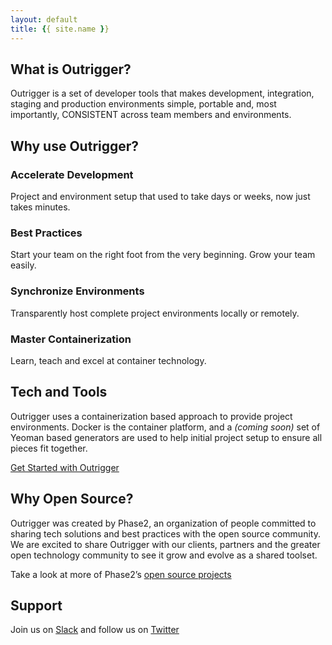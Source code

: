 ```yaml
---
layout: default
title: {{ site.name }}
---
```

<a name="what"></a>
<section>
  <div class="row">
    <h1 class="text-center">What is Outrigger?</h1>
    <p class="text-center lead">
      Outrigger is a set of developer tools that makes development, integration, staging and production environments simple,
      portable and, most importantly, CONSISTENT across team members and environments.
    </p>
  </div>
</section>

<a name="why"></a>
<section class="box special features">
  <h1 class="text-center">Why use Outrigger?</h1>
	<div class="features-row">
		<section>
      <i class="fa fa-line-chart icon major accent2" aria-hidden="true"></i>
      <h3 class="text-center">Accelerate Development</h3>
      <p class="lead">
        Project and environment setup that used to take days or weeks, now just takes minutes.
      </p>
		</section>
		<section>
      <i class="fa fa-check-circle-o icon major accent3" aria-hidden="true"></i>
      <h3 class="text-center">Best Practices</h3>
      <p class="lead">
        Start your team on the right foot from the very beginning. Grow your team easily.
      </p>
		</section>
	</div>
	<div class="features-row">
		<section>
      <i class="fa fa-refresh icon major accent4" aria-hidden="true"></i>
      <h3 class="text-center">Synchronize Environments</h3>
      <p class="lead">
        Transparently host complete project environments locally or remotely.
      </p>
		</section>
		<section>
      <i class="fa fa-cube icon major accent5" aria-hidden="true"></i>
      <h3 class="text-center">Master Containerization</h3>
      <p class="lead">
        Learn, teach and excel at container technology.
      </p>
		</section>
	</div>
</section>
<a name="tech"></a>
<section>
  <div class="container">
    <div class="row">
      <h1 class="text-center">Tech and Tools</h1>
      <p class="text-center lead">
        Outrigger uses a containerization based approach to provide project environments. Docker is the container platform,
        and a <em>(coming soon)</em> set of Yeoman based generators are used to help initial project setup to ensure all pieces fit
        together.
      </p>
      <p class="text-center">
        <a href="https://goo.gl/o1uhzM" class="btn btn-info">Get Started with Outrigger</a>
      </p>
    </div>
  </div>
</section>

<a name="opensource"></a>
<section>
  <div class="container">
    <div class="row">
    <h1 class="text-center">Why Open Source?</h1>
    <p class="text-center lead">
      Outrigger was created by Phase2, an organization of people committed to sharing tech solutions and best practices
      with the open source community. We are excited to share Outrigger with our clients, partners and the greater open
      technology community to see it grow and evolve as a shared toolset.
    </p>
    <p class="text-center lead">
      Take a look at more of Phase2’s <a href="https://github.com/phase2">open source projects</a>
    </p>
    </div>
  </div>
</section>

<a name="support"></a>
<section>
  <div class="container">
    <div class="row">
    <h1 class="text-center">Support</h1>
    <p class="text-center lead">
      Join us on <a href="http://slack.outrigger.sh">Slack</a> and follow us on <a href="https://twitter.com/outrigger_sh">Twitter</a>
    </p>
    </div>
  </div>
</section>
